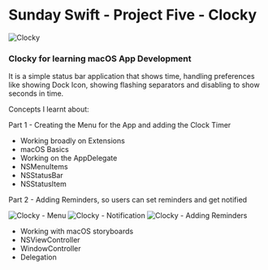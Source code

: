 # Sunday Swift - Project Five - Clocky

![Clocky](https://github.com/rajhraval1/SundaySwift/blob/master/Clocky/Clocky.gif)

### Clocky for learning macOS App Development

It is a simple status bar application that shows time, handling preferences like showing Dock Icon, showing flashing separators and disabling to show seconds in time.

Concepts I learnt about:

Part 1 - Creating the Menu for the App and adding the Clock Timer

- Working broadly on Extensions
- macOS Basics
- Working on the AppDelegate
- NSMenuItems
- NSStatusBar
- NSStatusItem

Part 2 - Adding Reminders, so users can set reminders and get notified

![Clocky - Menu](https://github.com/rajhraval1/SundaySwift/blob/master/Clocky/Clocky%20Menu.png)
![Clocky - Notification](https://github.com/rajhraval1/SundaySwift/blob/master/Clocky/Clocky-Notification.png)
![Clocky - Adding Reminders](https://github.com/rajhraval1/SundaySwift/blob/master/Clocky/Clocky-Add%20Reminder%20Screen.png)

- Working with macOS storyboards
- NSViewController
- WindowController
- Delegation
